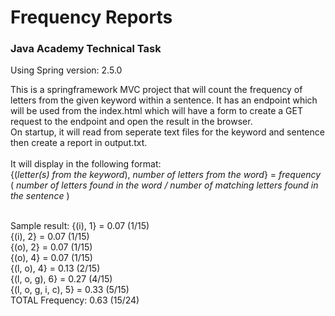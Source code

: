 # Frequency Reports
### Java Academy Technical Task

Using Spring version: 2.5.0

This is a springframework MVC project that will count the frequency of letters from the given keyword within a sentence.
It has an endpoint which will be used from the index.html which will have a form to create a GET request to the endpoint and open the result in the browser.  
On startup, it will read from seperate text files for the keyword and sentence then create a report in output.txt.
<br />  
It will display in the following format:  
{(<em>letter(s) from the keyword</em>), <em> number of letters from the word</em>} = <em> frequency </em> (<em> number of letters found in the word /  number of matching letters found in the sentence </em>) 

<br />  
Sample result:
{(i), 1} = 0.07 (1/15)  <br />  
{(i), 2} = 0.07 (1/15)  <br />  
{(o), 2} = 0.07 (1/15)  <br />  
{(o), 4} = 0.07 (1/15)  <br />  
{(l, o), 4} = 0.13 (2/15)  <br />  
{(l, o, g), 6} = 0.27 (4/15)  <br />  
{(l, o, g, i, c), 5} = 0.33 (5/15)  
<br />  
TOTAL Frequency: 0.63 (15/24)
